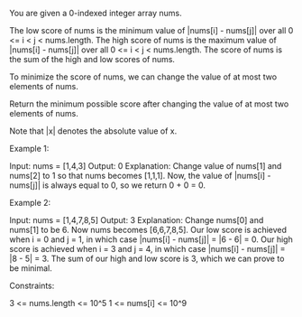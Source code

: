 You are given a 0-indexed integer array nums.


The low score of nums is the minimum value of |nums[i] - nums[j]| over all 0
<= i < j < nums.length.
The high score of nums is the maximum value of |nums[i] - nums[j]| over all 0
<= i < j < nums.length.
The score of nums is the sum of the high and low scores of nums.


To minimize the score of nums, we can change the value of at most two
elements of nums.

Return the minimum possible score after changing the value of at most two
elements of nums.

Note that |x| denotes the absolute value of x.


Example 1:


Input: nums = [1,4,3]
Output: 0
Explanation: Change value of nums[1] and nums[2] to 1 so that nums becomes
[1,1,1]. Now, the value of |nums[i] - nums[j]| is always equal to 0, so we
return 0 + 0 = 0.


Example 2:


Input: nums = [1,4,7,8,5]
Output: 3
Explanation: Change nums[0] and nums[1] to be 6. Now nums becomes
[6,6,7,8,5].
Our low score is achieved when i = 0 and j = 1, in which case |nums[i] -
nums[j]| = |6 - 6| = 0.
Our high score is achieved when i = 3 and j = 4, in which case |nums[i] -
nums[j]| = |8 - 5| = 3.
The sum of our high and low score is 3, which we can prove to be minimal.



Constraints:


3 <= nums.length <= 10^5
1 <= nums[i] <= 10^9




